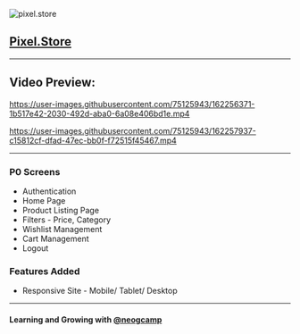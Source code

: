 ![pixel.store](https://user-images.githubusercontent.com/75125943/162232172-82e768c2-09e2-4186-9899-c28644c7d3b9.png)


## [Pixel.Store](https://pixelstore-git-dev-gauravsinhaweb.vercel.app/)

---

## Video Preview: 

https://user-images.githubusercontent.com/75125943/162256371-1b517e42-2030-492d-aba0-6a08e406bd1e.mp4

https://user-images.githubusercontent.com/75125943/162257937-c15812cf-dfad-47ec-bb0f-f72515f45467.mp4

---

### P0 Screens

- Authentication
- Home Page
- Product Listing Page
- Filters - Price, Category
- Wishlist Management
- Cart Management
- Logout


### Features Added

- Responsive Site - Mobile/ Tablet/ Desktop

---

#### Learning and Growing with [@neogcamp](https://twitter.com/neogcamp)
